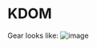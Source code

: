 # KDOM
Gear looks like:
![image](https://user-images.githubusercontent.com/68434610/126165712-2d9ab455-1f7d-452d-a778-58cd44121541.png)

